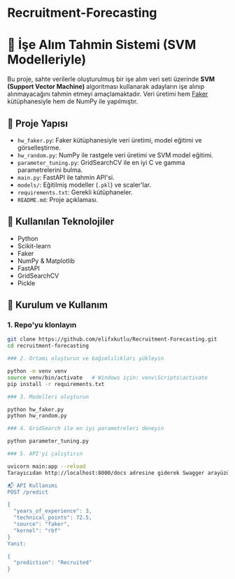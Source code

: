 # Recruitment-Forecasting
# 🧠 İşe Alım Tahmin Sistemi (SVM Modelleriyle)

Bu proje, sahte verilerle oluşturulmuş bir işe alım veri seti üzerinde **SVM (Support Vector Machine)** algoritması kullanarak adayların işe alınıp alınmayacağını tahmin etmeyi amaçlamaktadır. Veri üretimi hem [Faker](https://faker.readthedocs.io/en/master/) kütüphanesiyle hem de NumPy ile yapılmıştır.

## 📂 Proje Yapısı

- `hw_faker.py`: Faker kütüphanesiyle veri üretimi, model eğitimi ve görselleştirme.
- `hw_random.py`: NumPy ile rastgele veri üretimi ve SVM model eğitimi.
- `parameter_tuning.py`: GridSearchCV ile en iyi C ve gamma parametrelerini bulma.
- `main.py`: FastAPI ile tahmin API'si.
- `models/`: Eğitilmiş modeller (`.pkl`) ve scaler'lar.
- `requirements.txt`: Gerekli kütüphaneler.
- `README.md`: Proje açıklaması.

## 🔧 Kullanılan Teknolojiler

- Python
- Scikit-learn
- Faker
- NumPy & Matplotlib
- FastAPI
- GridSearchCV
- Pickle

## 🚀 Kurulum ve Kullanım

### 1. Repo'yu klonlayın

```bash
git clone https://github.com/elifxkutlu/Recruitment-Forecasting.git
cd recruitment-forecasting 

### 2. Ortamı oluşturun ve bağımlılıkları yükleyin

python -m venv venv
source venv/bin/activate   # Windows için: venv\Scripts\activate
pip install -r requirements.txt

### 3. Modelleri oluşturun

python hw_faker.py
python hw_random.py

### 4. GridSearch ile en iyi parametreleri deneyin

python parameter_tuning.py

### 5. API'yi çalıştırın

uvicorn main:app --reload
Tarayıcıdan http://localhost:8000/docs adresine giderek Swagger arayüzüyle API'yi test edebilirsiniz.

📬 API Kullanımı
POST /predict

{
  "years_of_experience": 3,
  "technical_points": 72.5,
  "source": "faker",
  "kernel": "rbf"
}
Yanıt:

{
  "prediction": "Recruited"
}
